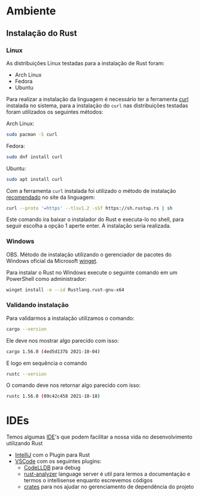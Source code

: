 # Ambiente

## Instalação do Rust

### Linux

As distribuições Linux testadas para a instalação de Rust foram:

- Arch Linux
- Fedora
- Ubuntu

Para realizar a instalação da linguagem é necessário ter a ferramenta [curl](https://curl.se/) instalada no sistema, para a instalação do `curl` nas distribuições testadas foram utilizados os seguintes métodos:

Arch Linux:

```bash
sudo pacman -S curl
```

Fedora:

```bash
sudo dnf install curl
```

Ubuntu:

```bash
sudo apt install curl
```

Com a ferramenta `curl` instalada foi utilizado o método de instalação [recomendado](https://www.rust-lang.org/pt-BR/learn/get-started) no site da linguagem:

```bash
curl --proto '=https' --tlsv1.2 -sSf https://sh.rustup.rs | sh
```

Este comando ira baixar o instalador do Rust e executa-lo no shell, para seguir escolha a opção 1 aperte enter. A instalação seria realizada.

### Windows

OBS. Método de instalação utilizando o gerenciador de pacotes do Windows oficial da Microsoft [winget](https://winget.run/).

Para instalar o Rust no Windows execute o seguinte comando em um PowerShell como administrador:

```bash
winget install -e --id Rustlang.rust-gnu-x64
```

### Validando instalação

Para validarmos a instalação utilizamos o comando:

```bash
cargo --version
```

Ele deve nos mostrar algo parecido com isso:

```bash
cargo 1.56.0 (4ed5d137b 2021-10-04)
```

E logo em sequência o comando

```bash
rustc --version
```
O comando deve nos retornar algo parecido com isso:

```bash
rustc 1.56.0 (09c42c458 2021-10-18)
```


# IDEs

Temos algumas [IDE](https://pt.wikipedia.org/wiki/Ambiente_de_desenvolvimento_integrado)'s que podem facilitar a nossa vida no desenvolvimento utilizando Rust
- [IntelliJ](https://www.jetbrains.com/pt-br/idea/download/) com o Plugin para Rust
- [VSCode](https://code.visualstudio.com/) com os seguintes plugins:
    - [CodeLLDB](https://marketplace.visualstudio.com/items?itemName=vadimcn.vscode-lldb) para debug
    - [rust-analyzer](https://marketplace.visualstudio.com/items?itemName=matklad.rust-analyzer) language server é util para lermos a documentação e termos o intellisense enquanto escrevemos códigos
    - [crates](https://marketplace.visualstudio.com/items?itemName=serayuzgur.crates) para nos ajudar no gerenciamento de dependência do projeto